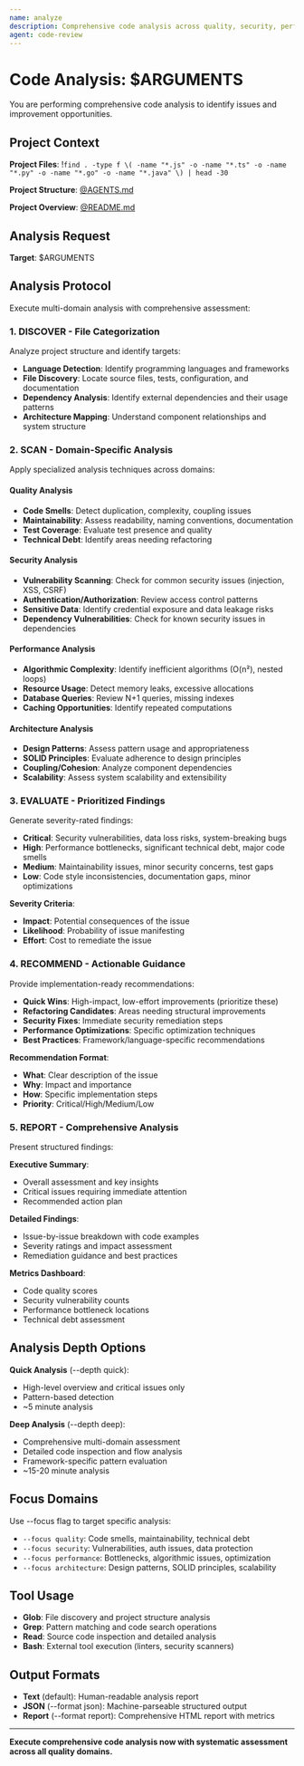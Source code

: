 ```yaml
---
name: analyze
description: Comprehensive code analysis across quality, security, performance, and architecture domains
agent: code-review
---
```


# Code Analysis: $ARGUMENTS

You are performing comprehensive code analysis to identify issues and improvement opportunities.

## Project Context

**Project Files**:
!`find . -type f \( -name "*.js" -o -name "*.ts" -o -name "*.py" -o -name "*.go" -o -name "*.java" \) | head -30`

**Project Structure**:
[@AGENTS.md](../AGENTS.md)

**Project Overview**:
[@README.md](../../README.md)

## Analysis Request

**Target**: $ARGUMENTS

## Analysis Protocol

Execute multi-domain analysis with comprehensive assessment:

### 1. DISCOVER - File Categorization

Analyze project structure and identify targets:

- **Language Detection**: Identify programming languages and frameworks
- **File Discovery**: Locate source files, tests, configuration, and documentation
- **Dependency Analysis**: Identify external dependencies and their usage patterns
- **Architecture Mapping**: Understand component relationships and system structure

### 2. SCAN - Domain-Specific Analysis

Apply specialized analysis techniques across domains:

#### Quality Analysis
- **Code Smells**: Detect duplication, complexity, coupling issues
- **Maintainability**: Assess readability, naming conventions, documentation
- **Test Coverage**: Evaluate test presence and quality
- **Technical Debt**: Identify areas needing refactoring

#### Security Analysis
- **Vulnerability Scanning**: Check for common security issues (injection, XSS, CSRF)
- **Authentication/Authorization**: Review access control patterns
- **Sensitive Data**: Identify credential exposure and data leakage risks
- **Dependency Vulnerabilities**: Check for known security issues in dependencies

#### Performance Analysis
- **Algorithmic Complexity**: Identify inefficient algorithms (O(n²), nested loops)
- **Resource Usage**: Detect memory leaks, excessive allocations
- **Database Queries**: Review N+1 queries, missing indexes
- **Caching Opportunities**: Identify repeated computations

#### Architecture Analysis
- **Design Patterns**: Assess pattern usage and appropriateness
- **SOLID Principles**: Evaluate adherence to design principles
- **Coupling/Cohesion**: Analyze component dependencies
- **Scalability**: Assess system scalability and extensibility

### 3. EVALUATE - Prioritized Findings

Generate severity-rated findings:

- **Critical**: Security vulnerabilities, data loss risks, system-breaking bugs
- **High**: Performance bottlenecks, significant technical debt, major code smells
- **Medium**: Maintainability issues, minor security concerns, test gaps
- **Low**: Code style inconsistencies, documentation gaps, minor optimizations

**Severity Criteria**:
- **Impact**: Potential consequences of the issue
- **Likelihood**: Probability of issue manifesting
- **Effort**: Cost to remediate the issue

### 4. RECOMMEND - Actionable Guidance

Provide implementation-ready recommendations:

- **Quick Wins**: High-impact, low-effort improvements (prioritize these)
- **Refactoring Candidates**: Areas needing structural improvements
- **Security Fixes**: Immediate security remediation steps
- **Performance Optimizations**: Specific optimization techniques
- **Best Practices**: Framework/language-specific recommendations

**Recommendation Format**:
- **What**: Clear description of the issue
- **Why**: Impact and importance
- **How**: Specific implementation steps
- **Priority**: Critical/High/Medium/Low

### 5. REPORT - Comprehensive Analysis

Present structured findings:

**Executive Summary**:
- Overall assessment and key insights
- Critical issues requiring immediate attention
- Recommended action plan

**Detailed Findings**:
- Issue-by-issue breakdown with code examples
- Severity ratings and impact assessment
- Remediation guidance and best practices

**Metrics Dashboard**:
- Code quality scores
- Security vulnerability counts
- Performance bottleneck locations
- Technical debt assessment

## Analysis Depth Options

**Quick Analysis** (--depth quick):
- High-level overview and critical issues only
- Pattern-based detection
- ~5 minute analysis

**Deep Analysis** (--depth deep):
- Comprehensive multi-domain assessment
- Detailed code inspection and flow analysis
- Framework-specific pattern evaluation
- ~15-20 minute analysis

## Focus Domains

Use --focus flag to target specific analysis:
- `--focus quality`: Code smells, maintainability, technical debt
- `--focus security`: Vulnerabilities, auth issues, data protection
- `--focus performance`: Bottlenecks, algorithmic issues, optimization
- `--focus architecture`: Design patterns, SOLID principles, scalability

## Tool Usage

- **Glob**: File discovery and project structure analysis
- **Grep**: Pattern matching and code search operations
- **Read**: Source code inspection and detailed analysis
- **Bash**: External tool execution (linters, security scanners)

## Output Formats

- **Text** (default): Human-readable analysis report
- **JSON** (--format json): Machine-parseable structured output
- **Report** (--format report): Comprehensive HTML report with metrics

---

**Execute comprehensive code analysis now with systematic assessment across all quality domains.**
